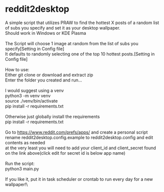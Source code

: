 # reddit2desktop

A simple script that utilizes PRAW to find the hottest X posts of a random list of subs you specify and set it as your desktop wallpaper.\
Should work in Windows or KDE Plasma\
\
The Script will choose 1 image at random from the list of subs you specify[Setting in Config file]\
It defaults to randomly selecting one of the top 10 hottest posts.[Setting in Config file]\
\
How to use:\
Either git clone or download and extract zip\
Enter the folder you created and run...\
\
I would suggest using a venv\
    python3 -m venv venv\
    source ./venv/bin/activate\
    pip install -r requirements.txt\
\
Otherwise just globally install the requirements\
    pip install -r requirements.txt\
\
Go to https://www.reddit.com/prefs/apps/ and create a personal script\
rename reddit2desktop.config.example to reddit2desktop.config and edit contents as needed\
at the very least you will need to add your client_id and client_secret found on the link above(click edit for secret id is below app name)\
\
Run the script:\
    python3 main.py\
\
If you like it, put it in task scheduler or crontab to run every day for a new wallpaper!\
